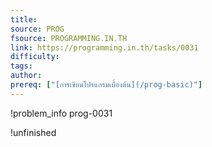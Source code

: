 ```yaml
---
title: 
source: PROG
fsource: PROGRAMMING.IN.TH
link: https://programming.in.th/tasks/0031
difficulty: 
tags: 
author: 
prereq: ["[การเขียนโปรแกรมเบื้องต้น](/prog-basic)"]
---
```


!problem_info prog-0031

!unfinished

